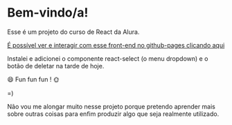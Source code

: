 # Bem-vindo/a!

Esse é um projeto do curso de React da Alura.

[É possível ver e interagir com esse front-end no github-pages clicando aqui](https://licuru.github.io/organo)
 
Instalei e adicionei o componente react-select (o menu dropdown) e o botão de deletar na tarde de hoje.

:smile: Fun fun fun ! :sun_with_face: 

=)

Não vou me alongar muito nesse projeto porque pretendo aprender mais sobre outras coisas para enfim produzir algo que seja realmente utilizado.
